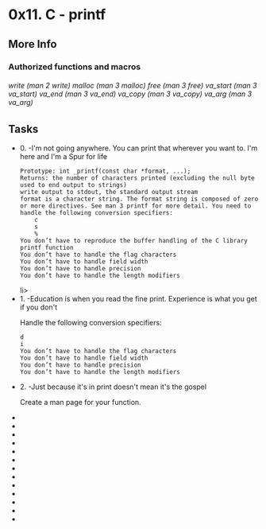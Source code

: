 <h1>0x11. C - printf </h1>
<h2>More Info</h2>
<h3>Authorized functions and macros</h3>
<h6>
    write (man 2 write)
    malloc (man 3 malloc)
    free (man 3 free)
    va_start (man 3 va_start)
    va_end (man 3 va_end)
    va_copy (man 3 va_copy)
    va_arg (man 3 va_arg)
</h6>
<h2>Tasks</h2>

<ul>
<li>0. -I'm not going anywhere. You can print that wherever you want to. I'm here and I'm a Spur for life
<p><Write a function that produces output according to a format.


    Prototype: int _printf(const char *format, ...);
    Returns: the number of characters printed (excluding the null byte used to end output to strings)
    write output to stdout, the standard output stream
    format is a character string. The format string is composed of zero or more directives. See man 3 printf for more detail. You need to handle the following conversion specifiers:
        c
        s
        %
    You don’t have to reproduce the buffer handling of the C library printf function
    You don’t have to handle the flag characters
    You don’t have to handle field width
    You don’t have to handle precision
    You don’t have to handle the length modifiers
</p>
</li>
li> </li>
<li>1. -Education is when you read the fine print. Experience is what you get if you don't 
<p>Handle the following conversion specifiers:

    d
    i
    You don’t have to handle the flag characters
    You don’t have to handle field width
    You don’t have to handle precision
    You don’t have to handle the length modifiers
</p>
</li>
<li>2. -Just because it's in print doesn't mean it's the gospel 
<p>Create a man page for your function.</p>
</li>
<li></li>
<li></li>
<li></li>
<li></li>
<li></li>
<li></li>
<li></li>
<li></li>
<li></li>
<li></li>
<li></li>
<li></li>
<li></li>
</ul>
